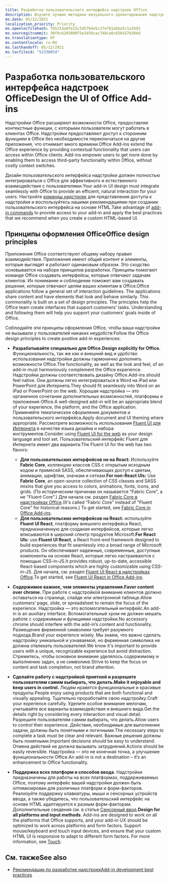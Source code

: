 ```yaml
---
title: Разработка пользовательского интерфейса надстроек Office
description: Изучите лучшие методики визуального проектирования надстроек Office.
ms.date: 05/12/2021
localization_priority: Priority
ms.openlocfilehash: 7b5314a07e15c5d57b4e5c27e781ebba5c1a3492
ms.sourcegitcommit: 30f6c620380075e3459cac748ca0c656427b384d
ms.translationtype: HT
ms.contentlocale: ru-RU
ms.lasthandoff: 05/12/2021
ms.locfileid: "52330054"
---
```

# <a name="design-the-ui-of-office-add-ins"></a><span data-ttu-id="edfca-103">Разработка пользовательского интерфейса надстроек Office</span><span class="sxs-lookup"><span data-stu-id="edfca-103">Design the UI of Office Add-ins</span></span>

<span data-ttu-id="edfca-p101">Надстройки Office расширяют возможности Office, предоставляя контекстные функции, с которыми пользователи могут работать в клиентах Office. Надстройки предоставляют доступ к сторонним функциям в Office без необходимости переключаться на другие приложения, что отнимает много времени.</span><span class="sxs-lookup"><span data-stu-id="edfca-p101">Office Add-ins extend the Office experience by providing contextual functionality that users can access within Office clients. Add-ins empower users to get more done by enabling them to access third-party functionality within Office, without costly context switches.</span></span>

<span data-ttu-id="edfca-106">Дизайн пользовательского интерфейса надстройки должен полностью интегрироваться с Office для эффективного и естественного взаимодействия с пользователями.</span><span class="sxs-lookup"><span data-stu-id="edfca-106">Your add-in UI design must integrate seamlessly with Office to provide an efficient, natural interaction for your users.</span></span> <span data-ttu-id="edfca-107">Настройте [команды надстроек](add-in-commands.md) для представления доступа к надстройке и воспользуйтесь нашими рекомендациями при создании пользовательского интерфейса на основе HTML.</span><span class="sxs-lookup"><span data-stu-id="edfca-107">Take advantage of [add-in commands](add-in-commands.md) to provide access to your add-in and apply the best practices that we recommend when you create a custom HTML-based UI.</span></span>

## <a name="office-design-principles"></a><span data-ttu-id="edfca-108">Принципы оформления Office</span><span class="sxs-lookup"><span data-stu-id="edfca-108">Office design principles</span></span>

<span data-ttu-id="edfca-p103">Приложения Office соответствуют общему набору правил взаимодействия. Приложения имеют общий контент и элементы, которые выглядят и работают одинаковым образом. Это сходство основывается на наборе принципов разработки. Принципы помогают команде Office создавать интерфейсы, которые отвечают задачам клиентов. Их понимание и соблюдение поможет вам создавать решения, которые отвечают целям ваших клиентам в Office.</span><span class="sxs-lookup"><span data-stu-id="edfca-p103">Office applications follow a general set of interaction guidelines. The applications share content and have elements that look and behave similarly. This commonality is built on a set of design principles. The principles help the Office team create interfaces that support customers’ tasks. Understanding and following them will help you support your customers’ goals inside of Office.</span></span>

<span data-ttu-id="edfca-114">Соблюдайте эти принципы оформления Office, чтобы ваши надстройки не вызывали у пользователей никаких неудобств:</span><span class="sxs-lookup"><span data-stu-id="edfca-114">Follow the Office design principles to create positive add-in experiences:</span></span>

- <span data-ttu-id="edfca-115">**Разрабатывайте специально для Office.**</span><span class="sxs-lookup"><span data-stu-id="edfca-115">**Design explicitly for Office.**</span></span> <span data-ttu-id="edfca-116">Функциональность, так же как и внешний вид и удобство использования надстройки должны гармонично дополнять возможности Office.</span><span class="sxs-lookup"><span data-stu-id="edfca-116">The functionality, as well as the look and feel, of an add-in must harmoniously complement the Office experience.</span></span> <span data-ttu-id="edfca-117">Надстройки должны соответствовать дизайну Office.</span><span class="sxs-lookup"><span data-stu-id="edfca-117">Add-ins should feel native.</span></span> <span data-ttu-id="edfca-118">Они должны легко интегрироваться в Word на iPad или PowerPoint для Интернета.</span><span class="sxs-lookup"><span data-stu-id="edfca-118">They should fit seamlessly into Word on an iPad or PowerPoint on the web.</span></span> <span data-ttu-id="edfca-119">Хорошая надстройка — это органичное сочетание дополнительных возможностей, платформы и приложения Office.</span><span class="sxs-lookup"><span data-stu-id="edfca-119">A well-designed add-in will be an appropriate blend of your experience, the platform, and the Office application.</span></span> <span data-ttu-id="edfca-120">Применяйте тематическое оформление документов и пользовательского интерфейса.</span><span class="sxs-lookup"><span data-stu-id="edfca-120">Apply document and UI theming where appropriate.</span></span> <span data-ttu-id="edfca-121">Рассмотрите возможность использования [Fluent UI для Интернета](https://developer.microsoft.com/fluentui#/get-started/web) в качестве языка дизайна и набора инструментов.</span><span class="sxs-lookup"><span data-stu-id="edfca-121">Consider using [Fluent UI for the web](https://developer.microsoft.com/fluentui#/get-started/web) as your design language and tool set.</span></span> <span data-ttu-id="edfca-122">Пользовательский интерфейс Fluent для Интернета имеет два варианта:</span><span class="sxs-lookup"><span data-stu-id="edfca-122">The Fluent UI for the web has two flavors:</span></span>

  - <span data-ttu-id="edfca-123">**Для пользовательских интерфейсов не на React:** Используйте **Fabric Core**, коллекцию классов CSS с открытым исходным кодом и примесей SASS, обеспечивающих доступ к цветам, анимации, шрифтам, значкам и сеткам.</span><span class="sxs-lookup"><span data-stu-id="edfca-123">**For non-React UIs:** Use **Fabric Core**, an open-source collection of CSS classes and SASS mixins that give you access to colors, animations, fonts, icons, and grids.</span></span> <span data-ttu-id="edfca-124">(По историческим причинам он называется "Fabric Core", а не "Fluent Core".) Для начала см. раздел [Fabric Core в надстройках Office](fabric-core.md).</span><span class="sxs-lookup"><span data-stu-id="edfca-124">(It's called "Fabric Core" instead of "Fluent Core" for historical reasons.) To get started, see [Fabric Core in Office Add-ins](fabric-core.md).</span></span>
  - <span data-ttu-id="edfca-125">**Для пользовательских интерфейсов на React:** используйте **Fluent UI React**, платформу внешнего интерфейса React, предназначенную для создания интерфейсов, которые легко вписываются в широкий спектр продуктов Microsoft.</span><span class="sxs-lookup"><span data-stu-id="edfca-125">**For React UIs:** use **Fluent UI React**, a React front-end framework designed to build experiences that fit seamlessly into a broad range of Microsoft products.</span></span> <span data-ttu-id="edfca-126">Он обеспечивает надежные, современные, доступные компоненты на основе React, которые легко настраиваются с помощью CSS-in-JS.</span><span class="sxs-lookup"><span data-stu-id="edfca-126">It provides robust, up-to-date, accessible React-based components which are highly customizable using CSS-in-JS.</span></span> <span data-ttu-id="edfca-127">Для начала, см. раздел [Fluent UI React в надстройках Office](using-office-ui-fabric-react.md).</span><span class="sxs-lookup"><span data-stu-id="edfca-127">To get started, see [Fluent UI React in Office Add-ins](using-office-ui-fabric-react.md).</span></span>

- <span data-ttu-id="edfca-128">**Содержимое важнее, чем элементы управления.**</span><span class="sxs-lookup"><span data-stu-id="edfca-128">**Favor content over chrome.**</span></span> <span data-ttu-id="edfca-129">При работе с надстройкой внимание клиентов должно оставаться на странице, слайде или электронной таблице.</span><span class="sxs-lookup"><span data-stu-id="edfca-129">Allow customers’ page, slide, or spreadsheet to remain the focus of the experience.</span></span> <span data-ttu-id="edfca-130">Надстройка — это вспомогательный интерфейс.</span><span class="sxs-lookup"><span data-stu-id="edfca-130">An add-in is an auxiliary interface.</span></span> <span data-ttu-id="edfca-131">Вспомогательный хром не должен мешать работе с содержимым и функциями надстройки.</span><span class="sxs-lookup"><span data-stu-id="edfca-131">No accessory chrome should interfere with the add-in’s content and functionality.</span></span> <span data-ttu-id="edfca-132">Размещение фирменной символики требует разумного подхода.</span><span class="sxs-lookup"><span data-stu-id="edfca-132">Brand your experience wisely.</span></span> <span data-ttu-id="edfca-133">Мы знаем, что важно сделать надстройку уникальной и узнаваемой, но фирменная символика не должна отвлекать пользователей.</span><span class="sxs-lookup"><span data-stu-id="edfca-133">We know it's important to provide users with a unique, recognizable experience but avoid distraction.</span></span> <span data-ttu-id="edfca-134">Стремитесь, чтобы основное внимание уделялось содержимому и выполнению задач, а не символике.</span><span class="sxs-lookup"><span data-stu-id="edfca-134">Strive to keep the focus on content and task completion, not brand attention.</span></span>

- <span data-ttu-id="edfca-135">**Сделайте работу с надстройкой приятной и разрешите пользователям самим выбирать, что делать.**</span><span class="sxs-lookup"><span data-stu-id="edfca-135">**Make it enjoyable and keep users in control.**</span></span> <span data-ttu-id="edfca-136">Людям нравятся функциональные и красивые продукты.</span><span class="sxs-lookup"><span data-stu-id="edfca-136">People enjoy using products that are both functional and visually appealing.</span></span> <span data-ttu-id="edfca-137">Тщательно проработайте свою надстройку.</span><span class="sxs-lookup"><span data-stu-id="edfca-137">Craft your experience carefully.</span></span> <span data-ttu-id="edfca-138">Уделите особое внимание мелочам, учитывайте все варианты взаимодействия и внешнего вида.</span><span class="sxs-lookup"><span data-stu-id="edfca-138">Get the details right by considering every interaction and visual detail.</span></span> <span data-ttu-id="edfca-139">Разрешите пользователям самим выбирать, что делать.</span><span class="sxs-lookup"><span data-stu-id="edfca-139">Allow users to control their experience.</span></span> <span data-ttu-id="edfca-140">Действия, необходимые для выполнения задачи, должны быть понятными и логичными.</span><span class="sxs-lookup"><span data-stu-id="edfca-140">The necessary steps to complete a task must be clear and relevant.</span></span> <span data-ttu-id="edfca-141">Важные решения должны быть понятными.</span><span class="sxs-lookup"><span data-stu-id="edfca-141">Important decisions should be easy to understand.</span></span> <span data-ttu-id="edfca-142">Отмена действий не должна вызывать затруднений.</span><span class="sxs-lookup"><span data-stu-id="edfca-142">Actions should be easily reversible.</span></span> <span data-ttu-id="edfca-143">Надстройка — это не конечная точка, а улучшение функциональности Office.</span><span class="sxs-lookup"><span data-stu-id="edfca-143">An add-in is not a destination – it’s an enhancement to Office functionality.</span></span>

- <span data-ttu-id="edfca-p109">**Поддержка всех платформ и способов ввода**. Надстройки предназначены для работы на всех платформах, поддерживаемых Office, поэтому интерфейс вашей надстройки должен быть оптимизирован для различных платформ и форм-факторов. Реализуйте поддержку клавиатуры, мыши и сенсорных устройств ввода, а также убедитесь, что пользовательский интерфейс на основе HTML адаптируется к разным форм-факторам. Дополнительные сведения см. в статье [Сенсорный ввод](../concepts/add-in-development-best-practices.md#optimize-for-touch).</span><span class="sxs-lookup"><span data-stu-id="edfca-p109">**Design for all platforms and input methods**. Add-ins are designed to work on all the platforms that Office supports, and your add-in UX should be optimized to work across platforms and form factors. Support mouse/keyboard and touch input devices, and ensure that your custom HTML UI is responsive to adapt to different form factors. For more information, see [Touch](../concepts/add-in-development-best-practices.md#optimize-for-touch).</span></span> 

## <a name="see-also"></a><span data-ttu-id="edfca-148">См. также</span><span class="sxs-lookup"><span data-stu-id="edfca-148">See also</span></span>

- [<span data-ttu-id="edfca-149">Рекомендации по разработке надстроек</span><span class="sxs-lookup"><span data-stu-id="edfca-149">Add-in development best practices</span></span>](../concepts/add-in-development-best-practices.md)
